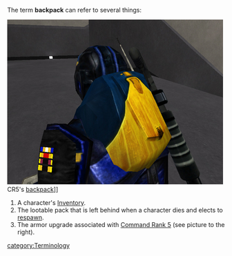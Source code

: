 The term **backpack** can refer to several things:

![](images/NCBackpack2.jpg "fig:NCBackpack2.jpg") CR5's
[backpack](backpack "wikilink")\]\]

1.  A character's [Inventory](Inventory "wikilink").
2.  The lootable pack that is left behind when a character dies and
    elects to [respawn](respawn "wikilink").
3.  The armor upgrade associated with [Command Rank
    5](Command_Rank#Command_Rank_5_CR5 "wikilink") (see picture to the
    right).

[category:Terminology](category:Terminology "wikilink")

